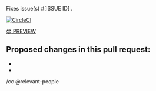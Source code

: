 Fixes issue(s) #[ISSUE ID] .

[![CircleCI](https://circleci.com/gh/18F/federalist.18f.gov/tree/BRANCH_NAME.svg?style=svg)](https://circleci.com/gh/18F/federalist.18f.gov/tree/[BRANCH_NAME])

[:sunglasses: PREVIEW](https://federalist-proxy.app.cloud.gov/preview/18f/federalist.18f.gov/[BRANCH_NAME]/)

Proposed changes in this pull request:
-
-
-


/cc @relevant-people